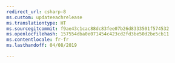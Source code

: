 ```yaml
---
redirect_url: csharp-8
ms.custom: updateeachrelease
ms.translationtype: HT
ms.sourcegitcommit: f9ae43c1cac88dc83fee07b26d8333501f574532
ms.openlocfilehash: 157554dba0e071454c423cd2fd3be50d2be5cb11
ms.contentlocale: fr-fr
ms.lasthandoff: 04/08/2019

---
```


